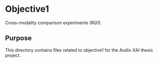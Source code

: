 # Objective1

Cross-modality comparison experiments (RQ1).

## Purpose

This directory contains files related to objective1 for the Audio XAI thesis project.

